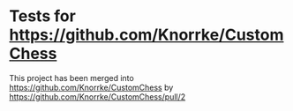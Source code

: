 # Tests for https://github.com/Knorrke/CustomChess

This project has been merged into https://github.com/Knorrke/CustomChess by https://github.com/Knorrke/CustomChess/pull/2